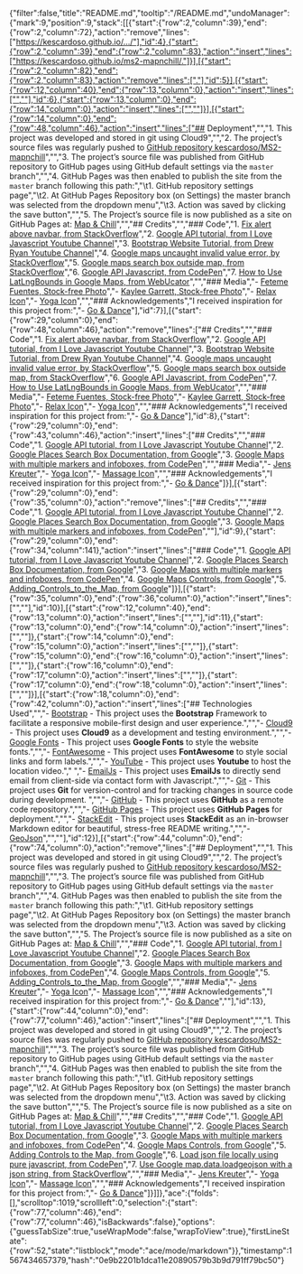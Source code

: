 {"filter":false,"title":"README.md","tooltip":"/README.md","undoManager":{"mark":9,"position":9,"stack":[[{"start":{"row":2,"column":39},"end":{"row":2,"column":72},"action":"remove","lines":["https://kescardoso.github.io/.../"],"id":4},{"start":{"row":2,"column":39},"end":{"row":2,"column":83},"action":"insert","lines":["https://kescardoso.github.io/ms2-mapnchill/."]}],[{"start":{"row":2,"column":82},"end":{"row":2,"column":83},"action":"remove","lines":["."],"id":5}],[{"start":{"row":12,"column":40},"end":{"row":13,"column":0},"action":"insert","lines":["",""],"id":6},{"start":{"row":13,"column":0},"end":{"row":14,"column":0},"action":"insert","lines":["",""]}],[{"start":{"row":14,"column":0},"end":{"row":48,"column":46},"action":"insert","lines":["## Deployment","","1. This project was developed and stored in git using Cloud9","","2. The project’s source files was regularly pushed to [GitHub repository kescardoso/MS2-mapnchill](https://github.com/kescardoso/MS1-yinsoundsouth)","","3. The project’s source file was published from GitHub repository to GitHub pages using GitHub default settings via the `master` branch","","4. GitHub Pages was then enabled to publish the site from the `master` branch following this path:","\t1. GitHub repository settings page","\t2. At GitHub Pages Repository box (on Settings) the master branch was selected from the dropdown menu","\t3. Action was saved by clicking the save button","","5. The Project’s source file is now published as a site on GitHub Pages at: [Map & Chill](https://kescardoso.github.io/MS2-mapnchill/)","","## Credits","","### Code","1. [Fix alert above navbar, from StackOverflow](https://stackoverflow.com/questions/34279103/bootstrap-alert-on-top-of-navbar)","2.  [Google API tutorial, from I Love Javascript Youtube Channel](https://www.youtube.com/channel/UCblsLrhM8zjRXy7lV2DJlqQ)","3. [Bootstrap Website Tutorial, from Drew Ryan Youtube Channel](https://www.youtube.com/watch?v=Zn64_IVLO88)","4. [Google maps uncaught invalid value error, by StackOverflow](https://stackoverflow.com/questions/38369151/google-maps-uncaught-invalidvalueerror-initialise-is-not-a-function)","5. [Google maps search box outside map, from StackOverflow](https://stackoverflow.com/questions/20921378/google-maps-search-box-outside-map/20923791)","6. [Google API Javascript, from CodePen](https://codepen.io/JaminQuimby/pres/vOXQrL)","7. [How to Use LatLngBounds in Google Maps, from WebUcator](https://www.webucator.com/how-to/how-use-latlngbounds-google-maps.cfm)","","### Media","- [Feteme Fuentes, Stock-free Photo](https://unsplash.com/photos/PBdT_-f3uXc)","- [Kaylee Garrett, Stock-free Photo](https://unsplash.com/photos/GaprWyIw66o)","- [Relax Icon](https://www.flaticon.com/authors/monkik)","- [Yoga Icon](https://www.flaticon.com/authors/monkik)","","### Acknowledgements","I received inspiration for this project from:","-  [Go & Dance](https://www.goandance.com/en/)"],"id":7}],[{"start":{"row":29,"column":0},"end":{"row":48,"column":46},"action":"remove","lines":["## Credits","","### Code","1. [Fix alert above navbar, from StackOverflow](https://stackoverflow.com/questions/34279103/bootstrap-alert-on-top-of-navbar)","2.  [Google API tutorial, from I Love Javascript Youtube Channel](https://www.youtube.com/channel/UCblsLrhM8zjRXy7lV2DJlqQ)","3. [Bootstrap Website Tutorial, from Drew Ryan Youtube Channel](https://www.youtube.com/watch?v=Zn64_IVLO88)","4. [Google maps uncaught invalid value error, by StackOverflow](https://stackoverflow.com/questions/38369151/google-maps-uncaught-invalidvalueerror-initialise-is-not-a-function)","5. [Google maps search box outside map, from StackOverflow](https://stackoverflow.com/questions/20921378/google-maps-search-box-outside-map/20923791)","6. [Google API Javascript, from CodePen](https://codepen.io/JaminQuimby/pres/vOXQrL)","7. [How to Use LatLngBounds in Google Maps, from WebUcator](https://www.webucator.com/how-to/how-use-latlngbounds-google-maps.cfm)","","### Media","- [Feteme Fuentes, Stock-free Photo](https://unsplash.com/photos/PBdT_-f3uXc)","- [Kaylee Garrett, Stock-free Photo](https://unsplash.com/photos/GaprWyIw66o)","- [Relax Icon](https://www.flaticon.com/authors/monkik)","- [Yoga Icon](https://www.flaticon.com/authors/monkik)","","### Acknowledgements","I received inspiration for this project from:","-  [Go & Dance](https://www.goandance.com/en/)"],"id":8},{"start":{"row":29,"column":0},"end":{"row":43,"column":46},"action":"insert","lines":["## Credits","","### Code","1. [Google API tutorial, from I Love Javascript Youtube Channel](https://www.youtube.com/channel/UCblsLrhM8zjRXy7lV2DJlqQ)","2. [Google Places Search Box Documentation, from Google](https://developers.google.com/maps/documentation/javascript/examples/places-searchbox)","3. [Google Maps with multiple markers and infoboxes, from CodePen](https://codepen.io/olivertaylor/pen/BWWNeb?editors=0010#0)","","### Media","- [Jens Kreuter](https://unsplash.com/photos/PfK35Iw1JAo)","- [Yoga Icon](https://www.flaticon.com/authors/freepik)","- [Massage Icon](https://www.flaticon.com/authors/freepik)","","### Acknowledgements","I received inspiration for this project from:","-  [Go & Dance](https://www.goandance.com/en/)"]}],[{"start":{"row":29,"column":0},"end":{"row":35,"column":0},"action":"remove","lines":["## Credits","","### Code","1. [Google API tutorial, from I Love Javascript Youtube Channel](https://www.youtube.com/channel/UCblsLrhM8zjRXy7lV2DJlqQ)","2. [Google Places Search Box Documentation, from Google](https://developers.google.com/maps/documentation/javascript/examples/places-searchbox)","3. [Google Maps with multiple markers and infoboxes, from CodePen](https://codepen.io/olivertaylor/pen/BWWNeb?editors=0010#0)",""],"id":9},{"start":{"row":29,"column":0},"end":{"row":34,"column":141},"action":"insert","lines":["### Code","1. [Google API tutorial, from I Love Javascript Youtube Channel](https://www.youtube.com/channel/UCblsLrhM8zjRXy7lV2DJlqQ)","2. [Google Places Search Box Documentation, from Google](https://developers.google.com/maps/documentation/javascript/examples/places-searchbox)","3. [Google Maps with multiple markers and infoboxes, from CodePen](https://codepen.io/olivertaylor/pen/BWWNeb?editors=0010#0)","4. [Google Maps Controls, from Google](https://developers.google.com/maps/documentation/javascript/controls)","5. [Adding_Controls_to_the_Map, from Google](https://developers.google.com/maps/documentation/javascript/controls#Adding_Controls_to_the_Map)"]}],[{"start":{"row":35,"column":0},"end":{"row":36,"column":0},"action":"insert","lines":["",""],"id":10}],[{"start":{"row":12,"column":40},"end":{"row":13,"column":0},"action":"insert","lines":["",""],"id":11},{"start":{"row":13,"column":0},"end":{"row":14,"column":0},"action":"insert","lines":["",""]},{"start":{"row":14,"column":0},"end":{"row":15,"column":0},"action":"insert","lines":["",""]},{"start":{"row":15,"column":0},"end":{"row":16,"column":0},"action":"insert","lines":["",""]},{"start":{"row":16,"column":0},"end":{"row":17,"column":0},"action":"insert","lines":["",""]},{"start":{"row":17,"column":0},"end":{"row":18,"column":0},"action":"insert","lines":["",""]}],[{"start":{"row":18,"column":0},"end":{"row":42,"column":0},"action":"insert","lines":["## Technologies Used","","- [Bootstrap](https://getbootstrap.com/) - This project uses the **Bootstrap** Framework to facilitate a responsive mobile-first design and user experience.","","- [Cloud9](https://c9.io) - This project uses **Cloud9** as a development and testing environment.","","- [Google Fonts](https://fonts.google.com/) - This project uses **Google Fonts** to style the website fonts.","","- [FontAwesome](https://fontawesome.com/) - This project uses **FontAwesome** to style social links and form labels.","","- [YouTube](https://youtube.com/) - This project uses **Youtube** to host the location video."," ","- [EmailJs](https://www.emailjs.com/) - This project uses **EmailJs** to directly send email from client-side via contact form with Javascript.","","- [Git](https://git-scm.com) - This project uses **Git** for version-control and for tracking changes in source code during development. ","","- [GitHub](https://github.com/) - This project uses **GitHub** as a remote code repository.","","- [GitHub Pages](https://pages.github.com/) - This project uses **GitHub Pages** for deployment.","","- [StackEdit](https://pages.github.com/) - This project uses **StackEdit** as an in-browser Markdown editor for beautiful, stress-free README writing.","","- [GeoJson](http://geojson.io/)","",""],"id":12}],[{"start":{"row":44,"column":0},"end":{"row":74,"column":0},"action":"remove","lines":["## Deployment","","1. This project was developed and stored in git using Cloud9","","2. The project’s source files was regularly pushed to [GitHub repository kescardoso/MS2-mapnchill](https://github.com/kescardoso/MS1-yinsoundsouth)","","3. The project’s source file was published from GitHub repository to GitHub pages using GitHub default settings via the `master` branch","","4. GitHub Pages was then enabled to publish the site from the `master` branch following this path:","\t1. GitHub repository settings page","\t2. At GitHub Pages Repository box (on Settings) the master branch was selected from the dropdown menu","\t3. Action was saved by clicking the save button","","5. The Project’s source file is now published as a site on GitHub Pages at: [Map & Chill](https://kescardoso.github.io/MS2-mapnchill/)","","### Code","1. [Google API tutorial, from I Love Javascript Youtube Channel](https://www.youtube.com/channel/UCblsLrhM8zjRXy7lV2DJlqQ)","2. [Google Places Search Box Documentation, from Google](https://developers.google.com/maps/documentation/javascript/examples/places-searchbox)","3. [Google Maps with multiple markers and infoboxes, from CodePen](https://codepen.io/olivertaylor/pen/BWWNeb?editors=0010#0)","4. [Google Maps Controls, from Google](https://developers.google.com/maps/documentation/javascript/controls)","5. [Adding_Controls_to_the_Map, from Google](https://developers.google.com/maps/documentation/javascript/controls#Adding_Controls_to_the_Map)","","### Media","- [Jens Kreuter](https://unsplash.com/photos/PfK35Iw1JAo)","- [Yoga Icon](https://www.flaticon.com/authors/freepik)","- [Massage Icon](https://www.flaticon.com/authors/freepik)","","### Acknowledgements","I received inspiration for this project from:","-  [Go & Dance](https://www.goandance.com/en/)",""],"id":13},{"start":{"row":44,"column":0},"end":{"row":77,"column":46},"action":"insert","lines":["## Deployment","","1. This project was developed and stored in git using Cloud9","","2. The project’s source files was regularly pushed to [GitHub repository kescardoso/MS2-mapnchill](https://github.com/kescardoso/ms2-mapnchill)","","3. The project’s source file was published from GitHub repository to GitHub pages using GitHub default settings via the `master` branch","","4. GitHub Pages was then enabled to publish the site from the `master` branch following this path:","\t1. GitHub repository settings page","\t2. At GitHub Pages Repository box (on Settings) the master branch was selected from the dropdown menu","\t3. Action was saved by clicking the save button","","5. The Project’s source file is now published as a site on GitHub Pages at: [Map & Chill](https://kescardoso.github.io/ms2-mapnchill/)","","## Credits","","### Code","1. [Google API tutorial, from I Love Javascript Youtube Channel](https://www.youtube.com/channel/UCblsLrhM8zjRXy7lV2DJlqQ)","2. [Google Places Search Box Documentation, from Google](https://developers.google.com/maps/documentation/javascript/examples/places-searchbox)","3. [Google Maps with multiple markers and infoboxes, from CodePen](https://codepen.io/olivertaylor/pen/BWWNeb?editors=0010#0)","4. [Google Maps Controls, from Google](https://developers.google.com/maps/documentation/javascript/controls)","5. [Adding Controls to the Map, from Google](https://developers.google.com/maps/documentation/javascript/controls#Adding_Controls_to_the_Map)","6. [Load json file locally using pure javascript, from CodePen](https://codepen.io/KryptoniteDove/post/load-json-file-locally-using-pure-javascript)","7. [Use Google map.data.loadgeojson with a json string, from StackOverflow](https://stackoverflow.com/questions/39483209/how-to-use-google-map-data-loadgeojson-with-a-json-string)","","### Media","- [Jens Kreuter](https://unsplash.com/photos/PfK35Iw1JAo)","- [Yoga Icon](https://www.flaticon.com/authors/freepik)","- [Massage Icon](https://www.flaticon.com/authors/freepik)","","### Acknowledgements","I received inspiration for this project from:","-  [Go & Dance](https://www.goandance.com/en/)"]}]]},"ace":{"folds":[],"scrolltop":1019,"scrollleft":0,"selection":{"start":{"row":77,"column":46},"end":{"row":77,"column":46},"isBackwards":false},"options":{"guessTabSize":true,"useWrapMode":false,"wrapToView":true},"firstLineState":{"row":52,"state":"listblock","mode":"ace/mode/markdown"}},"timestamp":1567434657379,"hash":"0e9b2201b1dca11e20890579b3b9d791ff79bc50"}